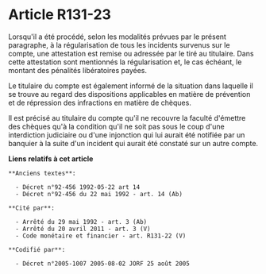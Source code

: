 # Article R131-23

Lorsqu'il a été procédé, selon les modalités prévues par le présent paragraphe, à la régularisation de tous les incidents
survenus sur le compte, une attestation est remise ou adressée par le tiré au titulaire. Dans cette attestation sont
mentionnés la régularisation et, le cas échéant, le montant des pénalités libératoires payées.

Le titulaire du compte est également informé de la situation dans laquelle il se trouve au regard des dispositions
applicables en matière de prévention et de répression des infractions en matière de chèques.

Il est précisé au titulaire du compte qu'il ne recouvre la faculté d'émettre des chèques qu'à la condition qu'il ne soit pas
sous le coup d'une interdiction judiciaire ou d'une injonction qui lui aurait été notifiée par un banquier à la suite d'un
incident qui aurait été constaté sur un autre compte.

**Liens relatifs à cet article**

	**Anciens textes**:

	  - Décret n°92-456 1992-05-22 art 14
	  - Décret n°92-456 du 22 mai 1992 - art. 14 (Ab)

	**Cité par**:

	  - Arrêté du 29 mai 1992 - art. 3 (Ab)
	  - Arrêté du 20 avril 2011 - art. 3 (V)
	  - Code monétaire et financier - art. R131-22 (V)

	**Codifié par**:

	  - Décret n°2005-1007 2005-08-02 JORF 25 août 2005
